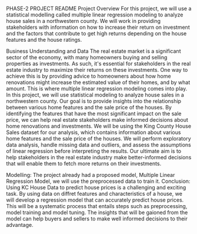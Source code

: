 PHASE-2 PROJECT README
Project Overview
For this project, we will use a statistical modelling called multiple linear regression modeling to analyze house sales in a northwestern county. We will work in providing stakeholders with information on how to increase their return on investment and the factors that contribute to get high returns depending on the house features and the house ratings.

Business Understanding and Data
The real estate market is a significant sector of the economy, with many homeowners buying and selling properties as investments. As such, it's essential for stakeholders in the real estate industry to maximize their returns on these investments. One way to achieve this is by providing advice to homeowners about how home renovations might increase the estimated value of their homes, and by what amount. This is where multiple linear regression modeling comes into play. In this project, we will use statistical modeling to analyze house sales in a northwestern county. Our goal is to provide insights into the relationship between various home features and the sale price of the houses. By identifying the features that have the most significant impact on the sale price, we can help real estate stakeholders make informed decisions about home renovations and investments. We will be using the King County House Sales dataset for our analysis, which contains information about various home features and the sale price of the houses. We will perform exploratory data analysis, handle missing data and outliers, and assess the assumptions of linear regression before interpreting the results. Our ultimate aim is to help stakeholders in the real estate industry make better-informed decisions that will enable them to fetch more returns on their investments.

Modelling:
The project already had a proposed model, Multiple Linear Regression Model, we will use the preprocessed data to train it. Conclusion: Using KC House Data to predict house prices is a challenging and exciting task. By using data on diffret features and characteristics of a house, we will develop a regression model that can accurately predict house prices. This will be a systematic process that entails steps such as preprocessing, model training and model tuning. The insights that will be gaioned from the model can help buyers and sellers to make well informed decisions to their advantage.